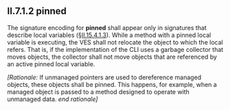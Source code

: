 ## II.7.1.2 pinned

The signature encoding for **pinned** shall appear only in signatures that describe local variables (§[II.15.4.1.3](#todo-missing-hyperlink)). While a method with a pinned local variable is executing, the VES shall not relocate the object to which the local refers. That is, if the implementation of the CLI uses a garbage collector that moves objects, the collector shall not move objects that are referenced by an active pinned local variable.

_[Rationale:_ If unmanaged pointers are used to dereference managed objects, these objects shall be pinned. This happens, for example, when a managed object is passed to a method designed to operate with unmanaged data. _end rationale]_
